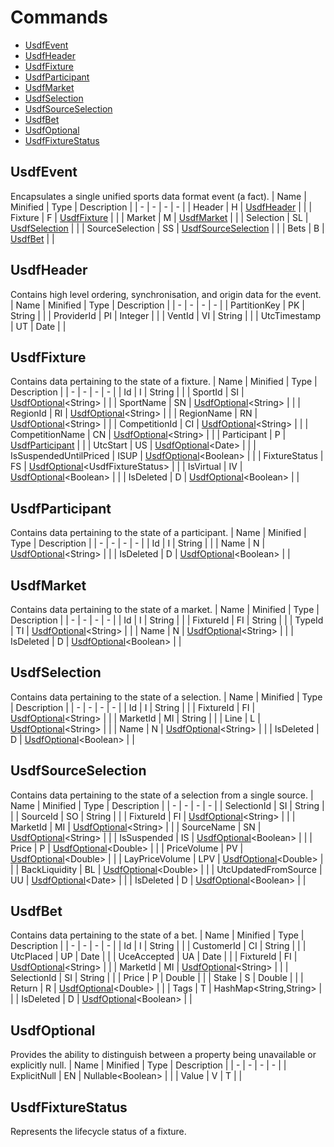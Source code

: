 # Commands
- [UsdfEvent](#usdfevent)
- [UsdfHeader](#usdfheader)
- [UsdfFixture](#usdffixture)
- [UsdfParticipant](#usdfparticipant)
- [UsdfMarket](#usdfmarket)
- [UsdfSelection](#usdfselection)
- [UsdfSourceSelection](#usdfsourceselection)
- [UsdfBet](#usdfbet)
- [UsdfOptional](#usdfoptional)
- [UsdfFixtureStatus](#usdffixturestatus)
## UsdfEvent
Encapsulates a single unified sports data format event (a fact).
| Name | Minified | Type | Description |
| - | - | - | - |
| Header | H | [UsdfHeader](#usdfheader) |  |
| Fixture | F | [UsdfFixture](#usdffixture) |  |
| Market | M | [UsdfMarket](#usdfmarket) |  |
| Selection | SL | [UsdfSelection](#usdfselection) |  |
| SourceSelection | SS | [UsdfSourceSelection](#usdfsourceselection) |  |
| Bets | B | [UsdfBet](#usdfbet) |  |
## UsdfHeader
Contains high level ordering, synchronisation, and origin data for the event.
| Name | Minified | Type | Description |
| - | - | - | - |
| PartitionKey | PK | String |  |
| ProviderId | PI | Integer |  |
| VentId | VI | String |  |
| UtcTimestamp | UT | Date |  |
## UsdfFixture
Contains data pertaining to the state of a fixture.
| Name | Minified | Type | Description |
| - | - | - | - |
| Id | I | String |  |
| SportId | SI | [UsdfOptional](#usdfoptional)\<String> |  |
| SportName | SN | [UsdfOptional](#usdfoptional)\<String> |  |
| RegionId | RI | [UsdfOptional](#usdfoptional)\<String> |  |
| RegionName | RN | [UsdfOptional](#usdfoptional)\<String> |  |
| CompetitionId | CI | [UsdfOptional](#usdfoptional)\<String> |  |
| CompetitionName | CN | [UsdfOptional](#usdfoptional)\<String> |  |
| Participant | P | [UsdfParticipant](#usdfparticipant) |  |
| UtcStart | US | [UsdfOptional](#usdfoptional)\<Date> |  |
| IsSuspendedUntilPriced | ISUP | [UsdfOptional](#usdfoptional)\<Boolean> |  |
| FixtureStatus | FS | [UsdfOptional](#usdfoptional)\<UsdfFixtureStatus> |  |
| IsVirtual | IV | [UsdfOptional](#usdfoptional)\<Boolean> |  |
| IsDeleted | D | [UsdfOptional](#usdfoptional)\<Boolean> |  |
## UsdfParticipant
Contains data pertaining to the state of a participant.
| Name | Minified | Type | Description |
| - | - | - | - |
| Id | I | String |  |
| Name | N | [UsdfOptional](#usdfoptional)\<String> |  |
| IsDeleted | D | [UsdfOptional](#usdfoptional)\<Boolean> |  |
## UsdfMarket
Contains data pertaining to the state of a market.
| Name | Minified | Type | Description |
| - | - | - | - |
| Id | I | String |  |
| FixtureId | FI | String |  |
| TypeId | TI | [UsdfOptional](#usdfoptional)\<String> |  |
| Name | N | [UsdfOptional](#usdfoptional)\<String> |  |
| IsDeleted | D | [UsdfOptional](#usdfoptional)\<Boolean> |  |
## UsdfSelection
Contains data pertaining to the state of a selection.
| Name | Minified | Type | Description |
| - | - | - | - |
| Id | I | String |  |
| FixtureId | FI | [UsdfOptional](#usdfoptional)\<String> |  |
| MarketId | MI | String |  |
| Line | L | [UsdfOptional](#usdfoptional)\<String> |  |
| Name | N | [UsdfOptional](#usdfoptional)\<String> |  |
| IsDeleted | D | [UsdfOptional](#usdfoptional)\<Boolean> |  |
## UsdfSourceSelection
Contains data pertaining to the state of a selection from a single source.
| Name | Minified | Type | Description |
| - | - | - | - |
| SelectionId | SI | String |  |
| SourceId | SO | String |  |
| FixtureId | FI | [UsdfOptional](#usdfoptional)\<String> |  |
| MarketId | MI | [UsdfOptional](#usdfoptional)\<String> |  |
| SourceName | SN | [UsdfOptional](#usdfoptional)\<String> |  |
| IsSuspended | IS | [UsdfOptional](#usdfoptional)\<Boolean> |  |
| Price | P | [UsdfOptional](#usdfoptional)\<Double> |  |
| PriceVolume | PV | [UsdfOptional](#usdfoptional)\<Double> |  |
| LayPriceVolume | LPV | [UsdfOptional](#usdfoptional)\<Double> |  |
| BackLiquidity | BL | [UsdfOptional](#usdfoptional)\<Double> |  |
| UtcUpdatedFromSource | UU | [UsdfOptional](#usdfoptional)\<Date> |  |
| IsDeleted | D | [UsdfOptional](#usdfoptional)\<Boolean> |  |
## UsdfBet
Contains data pertaining to the state of a bet.
| Name | Minified | Type | Description |
| - | - | - | - |
| Id | I | String |  |
| CustomerId | CI | String |  |
| UtcPlaced | UP | Date |  |
| UceAccepted | UA | Date |  |
| FixtureId | FI | [UsdfOptional](#usdfoptional)\<String> |  |
| MarketId | MI | [UsdfOptional](#usdfoptional)\<String> |  |
| SelectionId | SI | String |  |
| Price | P | Double |  |
| Stake | S | Double |  |
| Return | R | [UsdfOptional](#usdfoptional)\<Double> |  |
| Tags | T | HashMap\<String,String> |  |
| IsDeleted | D | [UsdfOptional](#usdfoptional)\<Boolean> |  |
## UsdfOptional
Provides the ability to distinguish between a property being unavailable or explicitly null.
| Name | Minified | Type | Description |
| - | - | - | - |
| ExplicitNull | EN | Nullable\<Boolean> |  |
| Value | V | T |  |
## UsdfFixtureStatus
Represents the lifecycle status of a fixture.
